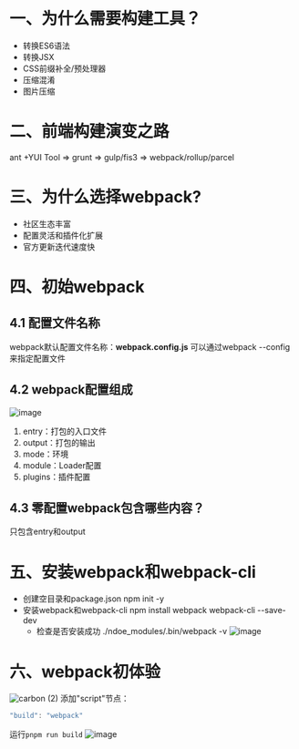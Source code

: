 # 一、为什么需要构建工具？
 - 转换ES6语法
 - 转换JSX
 - CSS前缀补全/预处理器
 - 压缩混淆
 - 图片压缩

# 二、前端构建演变之路
 ant +YUI Tool => grunt => gulp/fis3 => webpack/rollup/parcel

# 三、为什么选择webpack?

- 社区生态丰富
- 配置灵活和插件化扩展
- 官方更新迭代速度快

# 四、初始webpack

## 4.1 配置文件名称
webpack默认配置文件名称：**webpack.config.js**
可以通过webpack --config来指定配置文件

## 4.2 webpack配置组成

![image](https://user-images.githubusercontent.com/72426886/132117200-6c899c9b-f2ed-4e5d-9d68-f990893a3abc.png)

1. entry：打包的入口文件
2. output：打包的输出
3. mode：环境
4. module：Loader配置
5. plugins：插件配置
## 4.3 零配置webpack包含哪些内容？
只包含entry和output

# 五、安装webpack和webpack-cli
- 创建空目录和package.json
  npm init -y
- 安装webpack和webpack-cli
  npm install webpack webpack-cli --save-dev
  - 检查是否安装成功
    ./ndoe_modules/.bin/webpack -v
![image](https://user-images.githubusercontent.com/72426886/132117647-a9434157-c6ca-44ca-b25f-e5a731d96b2f.png)
# 六、webpack初体验
![carbon (2)](https://user-images.githubusercontent.com/72426886/132118067-7e1a1e36-f9b4-415e-b812-e564cafa7b5f.png)
添加"script"节点：
```js
"build": "webpack"
```
运行`pnpm run build`
![image](https://user-images.githubusercontent.com/72426886/132118341-c6f9bc20-5972-41e2-b362-4b36ebb45ced.png)

